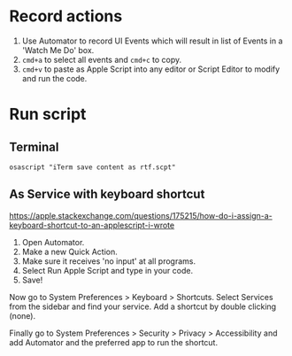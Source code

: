 # Record actions
1. Use Automator to record UI Events which will result in list of Events in a 'Watch Me Do' box.
2. `cmd+a` to select all events and `cmd+c` to copy.
3. `cmd+v` to paste as Apple Script into any editor or Script Editor to modify and run the code.

# Run script
## Terminal
`osascript "iTerm save content as rtf.scpt"`

## As Service with keyboard shortcut
https://apple.stackexchange.com/questions/175215/how-do-i-assign-a-keyboard-shortcut-to-an-applescript-i-wrote

1. Open Automator.
2. Make a new Quick Action.
3. Make sure it receives 'no input' at all programs.
4. Select Run Apple Script and type in your code.
5. Save!

Now go to System Preferences > Keyboard > Shortcuts. Select Services from the sidebar and find your service. Add a shortcut by double clicking (none).

Finally go to System Preferences > Security > Privacy > Accessibility and add Automator and the preferred app to run the shortcut.
